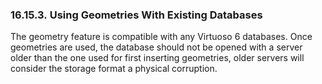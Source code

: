 <div id="rdfsparqlgeospatusg" class="section">

<div class="titlepage">

<div>

<div>

### 16.15.3. Using Geometries With Existing Databases

</div>

</div>

</div>

The geometry feature is compatible with any Virtuoso 6 databases. Once
geometries are used, the database should not be opened with a server
older than the one used for first inserting geometries, older servers
will consider the storage format a physical corruption.

</div>
